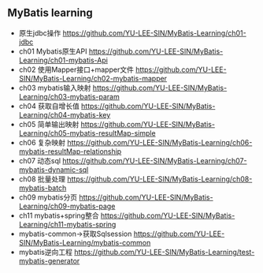 ## MyBatis learning
- 原生jdbc操作   https://github.com/YU-LEE-SIN/MyBatis-Learning/ch01-jdbc
- ch01 Mybatis原生API   https://github.com/YU-LEE-SIN/MyBatis-Learning/ch01-mybatis-Api
- ch02 使用Mapper接口+mapper文件    https://github.com/YU-LEE-SIN/MyBatis-Learning/ch02-mybatis-mapper
- ch03 mybatis输入映射    https://github.com/YU-LEE-SIN/MyBatis-Learning/ch03-mybatis-param
- ch04 获取自增长值    https://github.com/YU-LEE-SIN/MyBatis-Learning/ch04-mybatis-key 
- ch05 简单输出映射    https://github.com/YU-LEE-SIN/MyBatis-Learning/ch05-mybatis-resultMap-simple
- ch06 复杂映射    https://github.com/YU-LEE-SIN/MyBatis-Learning/ch06-mybatis-resultMap-relationship
- ch07 动态sql     https://github.com/YU-LEE-SIN/MyBatis-Learning/ch07-mybatis-dynamic-sql
- ch08 批量处理     https://github.com/YU-LEE-SIN/MyBatis-Learning/ch08-mybatis-batch
- ch09 mybatis分页     https://github.com/YU-LEE-SIN/MyBatis-Learning/ch09-mybatis-page
- ch11 mybatis+spring整合       https://github.com/YU-LEE-SIN/MyBatis-Learning/ch11-mybatis-spring
- mybatis-common->获取Sqlsession  https://github.com/YU-LEE-SIN/MyBatis-Learning/mybatis-common
- mybatis逆向工程 https://github.com/YU-LEE-SIN/MyBatis-Learning/test-mybatis-generator
